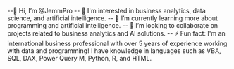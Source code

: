 --👋 Hi, I’m @JemmPro
-- 👀 I'm interested in business analytics, data science, and artificial intelligence.
-- 🌱 I’m currently learning more about programming and artificial intelligence. 
-- 💞️ I’m looking to collaborate on projects related to business analytics and AI solutions.
-- ⚡ Fun fact: I'm an international business professional with over 5 years of experience working with data and programming! I have knowledge in languages such as VBA, SQL, DAX, Power Query M, Python, R, and HTML.

<!---
JemmPro/JemmPro is a ✨ special ✨ repository because its `README.md` (this file) appears on your GitHub profile.
You can click the Preview link to take a look at your changes.
--->
